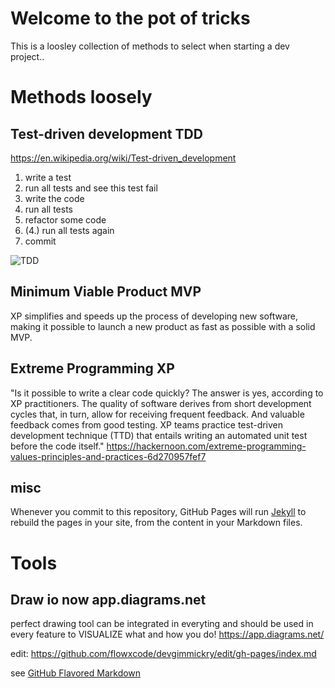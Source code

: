 # Welcome to the pot of tricks

This is a loosley collection of methods to select when starting a dev project..

# Methods loosely

## Test-driven development TDD
https://en.wikipedia.org/wiki/Test-driven_development
1. write a test
2. run all tests and see this test fail
3. write the code
4. run all tests
5. refactor some code
6. (4.) run all tests again
7. commit

![TDD](https://upload.wikimedia.org/wikipedia/commons/0/0b/TDD_Global_Lifecycle.png)

## Minimum Viable Product MVP
XP simplifies and speeds up the process of developing new software, making it possible to launch a new product as fast as possible with a solid MVP.

## Extreme Programming XP
"Is it possible to write a clear code quickly? The answer is yes, according to XP practitioners. The quality of software derives from short development cycles that, in turn, allow for receiving frequent feedback. And valuable feedback comes from good testing. XP teams practice test-driven development technique (TTD) that entails writing an automated unit test before the code itself."
https://hackernoon.com/extreme-programming-values-principles-and-practices-6d270957fef7

## misc
Whenever you commit to this repository, GitHub Pages will run [Jekyll](https://jekyllrb.com/) to rebuild the pages in your site, from the content in your Markdown files.

# Tools

## Draw io now app.diagrams.net
perfect drawing tool can be integrated in everyting and should be used in every feature to VISUALIZE what and how you do!
https://app.diagrams.net/

edit: https://github.com/flowxcode/devgimmickry/edit/gh-pages/index.md

see [GitHub Flavored Markdown](https://guides.github.com/features/mastering-markdown/)
